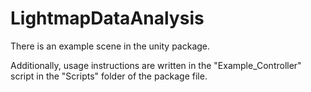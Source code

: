 # LightmapDataAnalysis

There is an example scene in the unity package.

Additionally, usage instructions are written in the "Example_Controller" script in the "Scripts" folder of the package file.
